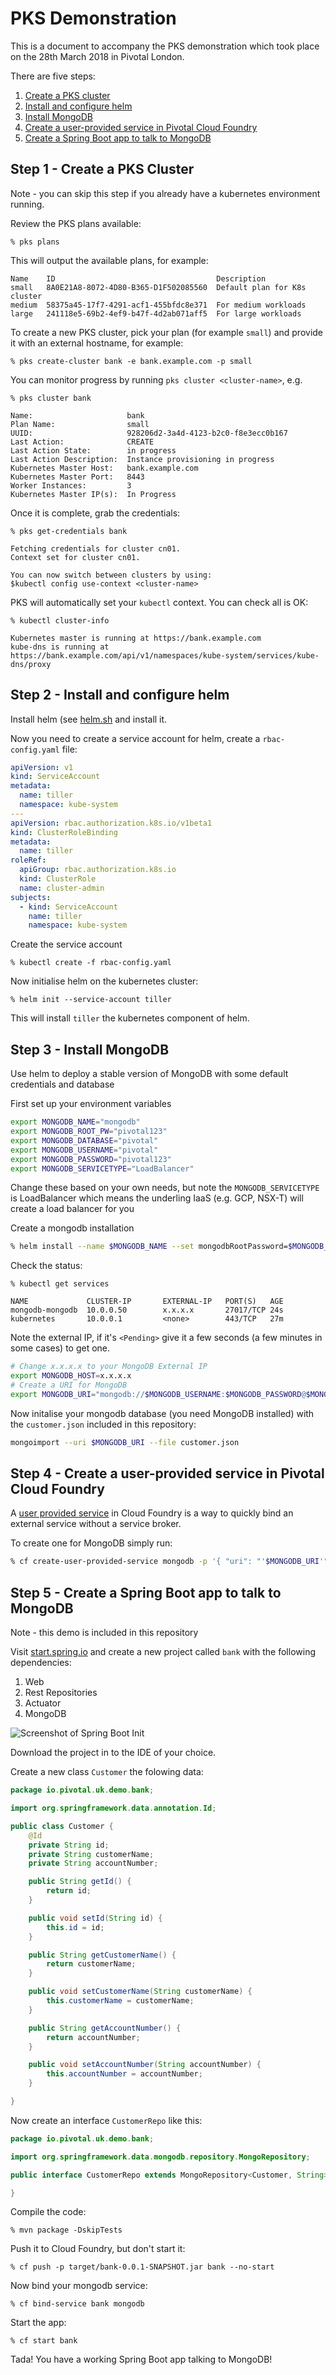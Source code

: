 # PKS Demonstration
This is a document to accompany the PKS demonstration which took place on the 28th March 2018 in Pivotal London.

There are five steps:

1. [Create a PKS cluster](#step-1---create-a-pks-cluster)
2. [Install and configure helm](#step-2---install-and-configure-helm)
3. [Install MongoDB](#step-3---install-mongodb)
4. [Create a user-provided service in Pivotal Cloud Foundry](#step-4---create-a-user-provided-service-in-pivotal-cloud-foundry)
5. [Create a Spring Boot app to talk to MongoDB](#step-5---create-a-spring-boot-app-to-talk-to-mongodb)

## Step 1 - Create a PKS Cluster
Note - you can skip this step if you already have a kubernetes environment running.

Review the PKS plans available:

```
% pks plans
```

This will output the available plans, for example:

```
Name    ID                                    Description
small   8A0E21A8-8072-4D80-B365-D1F502085560  Default plan for K8s cluster
medium  58375a45-17f7-4291-acf1-455bfdc8e371  For medium workloads
large   241118e5-69b2-4ef9-b47f-4d2ab071aff5  For large workloads
```

To create a new PKS cluster, pick your plan (for example `small`) and provide it with an external hostname, for example:

```
% pks create-cluster bank -e bank.example.com -p small
```

You can monitor progress by running `pks cluster <cluster-name>`, e.g.

```
% pks cluster bank

Name:                     bank
Plan Name:                small
UUID:                     928206d2-3a4d-4123-b2c0-f8e3ecc0b167
Last Action:              CREATE
Last Action State:        in progress
Last Action Description:  Instance provisioning in progress
Kubernetes Master Host:   bank.example.com
Kubernetes Master Port:   8443
Worker Instances:         3
Kubernetes Master IP(s):  In Progress
```

Once it is complete, grab the credentials:

```
% pks get-credentials bank

Fetching credentials for cluster cn01.
Context set for cluster cn01.

You can now switch between clusters by using:
$kubectl config use-context <cluster-name>
```

PKS will automatically set your `kubectl` context. You can check all is OK:
```
% kubectl cluster-info

Kubernetes master is running at https://bank.example.com
kube-dns is running at https://bank.example.com/api/v1/namespaces/kube-system/services/kube-dns/proxy
```


## Step 2 - Install and configure helm
Install helm (see [helm.sh](https://helm.sh) and install it.

Now you need to create a service account for helm, create a `rbac-config.yaml` file:
```yaml
apiVersion: v1
kind: ServiceAccount
metadata:
  name: tiller
  namespace: kube-system
---
apiVersion: rbac.authorization.k8s.io/v1beta1
kind: ClusterRoleBinding
metadata:
  name: tiller
roleRef:
  apiGroup: rbac.authorization.k8s.io
  kind: ClusterRole
  name: cluster-admin
subjects:
  - kind: ServiceAccount
    name: tiller
    namespace: kube-system
```

Create the service account
```
% kubectl create -f rbac-config.yaml
```

Now initialise helm on the kubernetes cluster:
```
% helm init --service-account tiller
```

This will install `tiller` the kubernetes component of helm.

## Step 3 - Install MongoDB
Use helm to deploy a stable version of MongoDB with some default credentials and database

First set up your environment variables
```bash
export MONGODB_NAME="mongodb"
export MONGODB_ROOT_PW="pivotal123"
export MONGODB_DATABASE="pivotal"
export MONGODB_USERNAME="pivotal"
export MONGODB_PASSWORD="pivotal123"
export MONGODB_SERVICETYPE="LoadBalancer"
```
Change these based on your own needs, but note the `MONGODB_SERVICETYPE` is LoadBalancer which means the underling IaaS (e.g. GCP, NSX-T) will create a load balancer for you

Create a mongodb installation
```bash
% helm install --name $MONGODB_NAME --set mongodbRootPassword=$MONGODB_ROOT_PW,mongodbUsername=$MONGODB_USERNAME,mongodbPassword=$MONGODB_PASSWORD,mongodbDatabase=$MONGODB_DATABASE stable/mongodb
```

Check the status:
```
% kubectl get services

NAME             CLUSTER-IP       EXTERNAL-IP   PORT(S)   AGE
mongodb-mongodb  10.0.0.50        x.x.x.x       27017/TCP 24s
kubernetes       10.0.0.1         <none>        443/TCP   27m
```

Note the external IP, if it's `<Pending>` give it a few seconds (a few minutes in some cases) to get one.

```bash
# Change x.x.x.x to your MongoDB External IP
export MONGODB_HOST=x.x.x.x
# Create a URI for MongoDB
export MONGODB_URI="mongodb://$MONGODB_USERNAME:$MONGODB_PASSWORD@$MONGODB_HOST/$MONGODB_DATABASE"
```

Now initalise your mongodb database (you need MongoDB installed) with the `customer.json` included in this repository:

```bash
mongoimport --uri $MONGODB_URI --file customer.json
```

## Step 4 - Create a user-provided service in Pivotal Cloud Foundry
A [user provided service](https://docs.cloudfoundry.org/devguide/services/user-provided.html) in Cloud Foundry is a way to quickly bind an external service without a service broker.

To create one for MongoDB simply run:
```bash
% cf create-user-provided-service mongodb -p '{ "uri": "'$MONGODB_URI'" }'
```

## Step 5 - Create a Spring Boot app to talk to MongoDB
Note - this demo is included in this repository

Visit [start.spring.io](https://start.spring.io) and create a new project called `bank` with the following dependencies:

1. Web
2. Rest Repositories
3. Actuator
4. MongoDB

![Screenshot of Spring Boot Init](img/spring-boot-init.png)

Download the project in to the IDE of your choice.

Create a new class `Customer` the folowing data:
```java
package io.pivotal.uk.demo.bank;

import org.springframework.data.annotation.Id;

public class Customer {
	@Id
	private String id;
	private String customerName;
	private String accountNumber;

	public String getId() {
		return id;
	}

	public void setId(String id) {
		this.id = id;
	}

	public String getCustomerName() {
		return customerName;
	}

	public void setCustomerName(String customerName) {
		this.customerName = customerName;
	}

	public String getAccountNumber() {
		return accountNumber;
	}

	public void setAccountNumber(String accountNumber) {
		this.accountNumber = accountNumber;
	}

}
```

Now create an interface `CustomerRepo` like this:

```java
package io.pivotal.uk.demo.bank;

import org.springframework.data.mongodb.repository.MongoRepository;

public interface CustomerRepo extends MongoRepository<Customer, String> {

}
```

Compile the code:
```
% mvn package -DskipTests
```

Push it to Cloud Foundry, but don't start it:
```
% cf push -p target/bank-0.0.1-SNAPSHOT.jar bank --no-start
```
Now bind your mongodb service:
```
% cf bind-service bank mongodb
```
Start the app:
```
% cf start bank
```

Tada! You have a working Spring Boot app talking to MongoDB!
